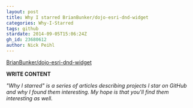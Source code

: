 ```yaml
---
layout: post
title: Why I starred BrianBunker/dojo-esri-dnd-widget
categories: Why-I-Starred
tags: github
stardate: 2014-09-05T15:06:24Z
gh_id: 23680612
author: Nick Peihl
---
```


[BrianBunker/dojo-esri-dnd-widget](star.repo.html_url)

**WRITE CONTENT**

*"Why I starred" is a series of articles describing projects I star on GitHub and why I found them interesting. My hope is that you'll find them interesting as well.*

